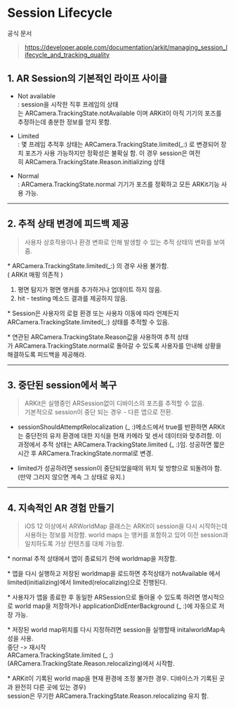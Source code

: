 # Session Lifecycle

공식 문서
> https://developer.apple.com/documentation/arkit/managing_session_lifecycle_and_tracking_quality

## 1. AR Session의 기본적인 라이프 사이클

* Not available  
: session을 시작한 직후 프레임의 상태는 ARCamera.TrackingState.notAvailable 이며 ARKit이 아직 기기의 포즈를 추정하는데 충분한 정보를 얻지 못함.

* Limited  
: 몇 프레임 추적후 상태는 ARCamera.TrackingState.limited(_:) 로 변경되어 장치 포즈가 사용 가능하지만 정확성은 불확실 함. 이 경우 session은 여전히 ARCamera.TrackingState.Reason.initializing 상태

* Normal  
: ARCamera.TrackingState.normal 기기가 포즈를 정확하고 모든  ARKit기능 사용 가능.

***

## 2. 추적 상태 변경에 피드백 제공
> 사용자 상호작용이나 환경 변화로 인해 발생할 수 있는 추적 상태의 변화를 보여줌.

* ARCamera.TrackingState.limited(_:) 의 경우 사용 불가함.  
( ARKit 매핑 의존적 )
1. 평면 탐지가 평면 앵커를 추가하거나 업데이트 하지 않음.
2. hit - testing 메소드 결과를 제공하지 않음.

* Session은 사용자의 로컬 환경 또는 사용자 이동에 따라 언제든지 ARCamera.TrackingState.limited(_:) 상태를 추적할 수 있음. 

* 연관된 ARCamera.TrackingState.Reason값을 사용하여 추적 상태가 ARCamera.TrackingState.normal로 돌아갈 수 있도록 사용자를 안내해 상황을 해결하도록 피드백을 제공해라.

***

## 3. 중단된 session에서 복구
> ARKit은 실행중인 ARSession없이 디바이스의 포즈를 추적할 수 없음.  
기본적으로 session이 중단 되는 경우 - 다른 앱으로 전환. 

* sessionShouldAttemptRelocalization (_ :)메소드에서 true를 반환하면 ARKit는 중단전의 유저 환경에 대한 지식을 현재 카메라 및 센서 데이터와 맞추려함.   이 과정에서 추적 상태는 ARCamera.TrackingState.limited (_ :)임. 
성공하면 짧은 시간 후 ARCamera.TrackingState.normal로 변경.

- limited가 성공하려면 session이 중단되었을때의 위치 및 방향으로 되돌려야 함. (만약 그러지 않으면 계속 그 상태로 유지.)

***

## 4. 지속적인 AR 경험 만들기
> iOS 12 이상에서 ARWorldMap 클래스는 ARKit이 session을 다시 시작하는데 사용하는 정보를 저장함.
world maps 는 앵커를 포함하고 있어 이전 session과 일치하도록 가상 컨텐츠를 대체 가능함.

* normal 추적 상태에서 앱이 종료되기 전에 worldmap을 저장함.

* 앱을 다시 실행하고 저장된 worldmap을 로드하면 추적상태가 notAvailable 에서 limited(initializing)에서 limited(relocalizing)으로 진행된다.

* 사용자가 앱을 종료한 후 동일한 ARSession으로 돌아올 수 있도록 하려면 명시적으로 world map을 저장하거나 applicationDidEnterBackground (_ :)에 자동으로 저장 가능.

* 저장된 world map위치를 다시 지정하려면 session을 실행할때 initalworldMap속성을 사용.  
  중단 -> 재시작  
  ARCamera.TrackingState.limited (_ :) (ARCamera.TrackingState.Reason.relocalizing)에서 시작함.

* ARKit이 기록된 world map을 현재 환경에 조정 불가한 경우.
디바이스가 기록된 곳과 완전히 다른 곳에 있는 경우)  
session은 무기한 ARCamera.TrackingState.Reason.relocalizing 유지 함.


